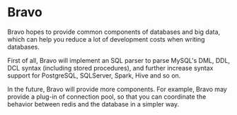 # Bravo
Bravo hopes to provide common components of databases and big data, which can help you reduce a lot of development costs when writing databases.

First of all, Bravo will implement an SQL parser to parse MySQL's DML, DDL, DCL syntax (including stored procedures), and further increase syntax support for PostgreSQL, SQLServer, Spark, Hive and so on.

In the future, Bravo will provide more components. For example, Bravo may provide a plug-in of connection pool, so that you can coordinate the behavior between redis and the database in a simpler way.
